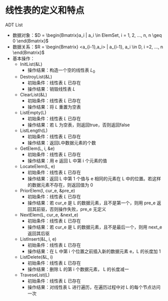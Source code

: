 &emsp;
# 线性表的定义和特点

ADT List
- 数据对象：$D = \begin{Bmatrix}a_i | a_i \in ElemSet, i = 1, 2, ..., n, n \geq 0 \end{Bmatrix}$
- 数据关系：$R = \begin{Bmatrix} <a_{i-1},a_i> | a_{i-1}, a_i \in D, i =2, ..., n \end{Bmatrix}$
- 基本操作：
    - InitList(&L)
        - 操作结果：构造一个空的线性表 $L_0$
    - DestroyList(&L)
        - 初始条件：线性表 $L$ 已存在
        - 操作结果：销毁线性表 $L$
    - ClearList(&L)
        - 初始条件：线性表 $L$ 已存在
        - 操作结果：将 $L$ 重置为空表
    - ListEmpty(L)
        - 初始条件：线性表 $L$ 已存在
        - 操作结果：若 L 为空表，则返回true，否则返回false
    - ListLength(L)
        - 初始条件：线性表 $L$ 已存在
        - 操作结果：返回L中数据元素的个数
    - GetElem(L, i, &e)
        - 初始条件：线性表 $L$ 已存在
        - 操作结果：用 e 返回 L 中第 i 个元素的值
    - LocateElem(L, e)
        - 初始条件：线性表 $L$ 已存在
        - 操作结果：返回 L 中第 1 个值与 e 相同的元素在 L 中的位置。若这样的数据元素不存在，则返回值为 0
    - PriorElem(I, cur_e, &pre_e)
        - 初始条件：线性表 $L$ 已存在
        - 操作结果：若 cur_e 是 L 的数据元素，且不是第一个，则用 pre_e 返回其前驱，否则操作失败，pre_e 无定义
    - NextElem(L, cur_e, &next_e)
        - 初始条件：线性表 $L$ 已存在
        - 操作结果：若 cur_e 是 L 的数据元素，且不是最后一个，则用 next_e 返回其后驱
    - ListInsert(&L, i, e)
        - 初始条件：线性表 $L$ 已存在
        - 操作结果：在 L 中第 i 个位置之前插入新的数据元素 e，L 的长度加 1
    - ListDelete(&L, i)
        - 初始条件：线性表 $L$ 已存在
        - 操作结果：删除 L 的第 i 个数据元素， L 的长度减一
    - TraveseList(L)
        - 初始条件：线性表 $L$ 已存在
        - 操作结果：对线性表 L 进行遍历，在遍历过程中对 L 的每个节点访问一次


